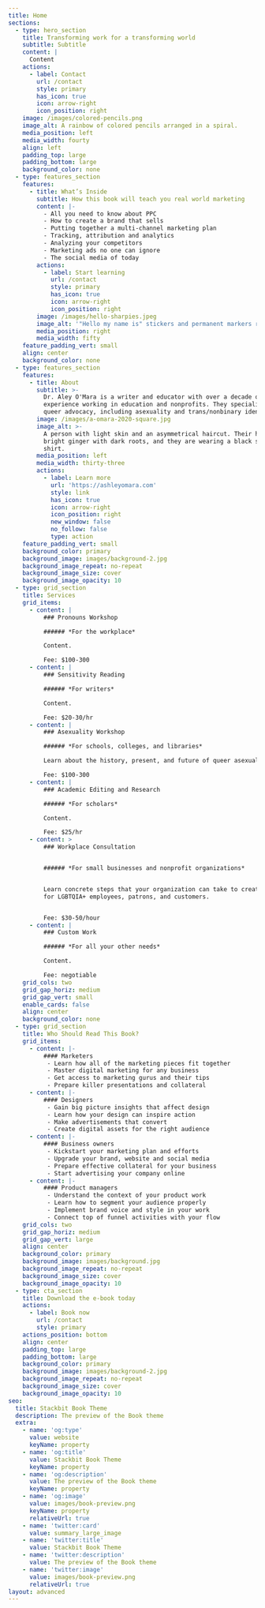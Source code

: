 ```yaml
---
title: Home
sections:
  - type: hero_section
    title: Transforming work for a transforming world
    subtitle: Subtitle
    content: |
      Content
    actions:
      - label: Contact
        url: /contact
        style: primary
        has_icon: true
        icon: arrow-right
        icon_position: right
    image: /images/colored-pencils.png
    image_alt: A rainbow of colored pencils arranged in a spiral.
    media_position: left
    media_width: fourty
    align: left
    padding_top: large
    padding_bottom: large
    background_color: none
  - type: features_section
    features:
      - title: What’s Inside
        subtitle: How this book will teach you real world marketing
        content: |-
          - All you need to know about PPC
          - How to create a brand that sells
          - Putting together a multi-channel marketing plan
          - Tracking, attribution and analytics
          - Analyzing your competitors
          - Marketing ads no one can ignore
          - The social media of today
        actions:
          - label: Start learning
            url: /contact
            style: primary
            has_icon: true
            icon: arrow-right
            icon_position: right
        image: /images/hello-sharpies.jpeg
        image_alt: '"Hello my name is" stickers and permanent markers rest on a table.'
        media_position: right
        media_width: fifty
    feature_padding_vert: small
    align: center
    background_color: none
  - type: features_section
    features:
      - title: About
        subtitle: >-
          Dr. Aley O'Mara is a writer and educator with over a decade of
          experience working in education and nonprofits. They specialize in
          queer advocacy, including asexuality and trans/nonbinary identities.
        image: /images/a-omara-2020-square.jpg
        image_alt: >-
          A person with light skin and an asymmetrical haircut. Their hair is
          bright ginger with dark roots, and they are wearing a black scoopneck
          shirt.
        media_position: left
        media_width: thirty-three
        actions:
          - label: Learn more
            url: 'https://ashleyomara.com'
            style: link
            has_icon: true
            icon: arrow-right
            icon_position: right
            new_window: false
            no_follow: false
            type: action
    feature_padding_vert: small
    background_color: primary
    background_image: images/background-2.jpg
    background_image_repeat: no-repeat
    background_image_size: cover
    background_image_opacity: 10
  - type: grid_section
    title: Services
    grid_items:
      - content: |
          ### Pronouns Workshop

          ###### *For the workplace*

          Content.

          Fee: $100-300
      - content: |
          ### Sensitivity Reading

          ###### *For writers*

          Content.

          Fee: $20-30/hr
      - content: |
          ### Asexuality Workshop

          ###### *For schools, colleges, and libraries*

          Learn about the history, present, and future of queer asexuality.

          Fee: $100-300
      - content: |
          ### Academic Editing and Research

          ###### *For scholars*

          Content.

          Fee: $25/hr
      - content: >
          ### Workplace Consultation


          ###### *For small businesses and nonprofit organizations*


          Learn concrete steps that your organization can take to create equity
          for LGBTQIA+ employees, patrons, and customers.


          Fee: $30-50/hour
      - content: |
          ### Custom Work

          ###### *For all your other needs*

          Content.

          Fee: negotiable
    grid_cols: two
    grid_gap_horiz: medium
    grid_gap_vert: small
    enable_cards: false
    align: center
    background_color: none
  - type: grid_section
    title: Who Should Read This Book?
    grid_items:
      - content: |-
          #### Marketers
           - Learn how all of the marketing pieces fit together
           - Master digital marketing for any business
           - Get access to marketing gurus and their tips
           - Prepare killer presentations and collateral
      - content: |-
          #### Designers
           - Gain big picture insights that affect design
           - Learn how your design can inspire action
           - Make advertisements that convert
           - Create digital assets for the right audience
      - content: |-
          #### Business owners
           - Kickstart your marketing plan and efforts
           - Upgrade your brand, website and social media
           - Prepare effective collateral for your business
           - Start advertising your company online
      - content: |-
          #### Product managers
           - Understand the context of your product work
           - Learn how to segment your audience properly
           - Implement brand voice and style in your work
           - Connect top of funnel activities with your flow
    grid_cols: two
    grid_gap_horiz: medium
    grid_gap_vert: large
    align: center
    background_color: primary
    background_image: images/background.jpg
    background_image_repeat: no-repeat
    background_image_size: cover
    background_image_opacity: 10
  - type: cta_section
    title: Download the e-book today
    actions:
      - label: Book now
        url: /contact
        style: primary
    actions_position: bottom
    align: center
    padding_top: large
    padding_bottom: large
    background_color: primary
    background_image: images/background-2.jpg
    background_image_repeat: no-repeat
    background_image_size: cover
    background_image_opacity: 10
seo:
  title: Stackbit Book Theme
  description: The preview of the Book theme
  extra:
    - name: 'og:type'
      value: website
      keyName: property
    - name: 'og:title'
      value: Stackbit Book Theme
      keyName: property
    - name: 'og:description'
      value: The preview of the Book theme
      keyName: property
    - name: 'og:image'
      value: images/book-preview.png
      keyName: property
      relativeUrl: true
    - name: 'twitter:card'
      value: summary_large_image
    - name: 'twitter:title'
      value: Stackbit Book Theme
    - name: 'twitter:description'
      value: The preview of the Book theme
    - name: 'twitter:image'
      value: images/book-preview.png
      relativeUrl: true
layout: advanced
---
```

